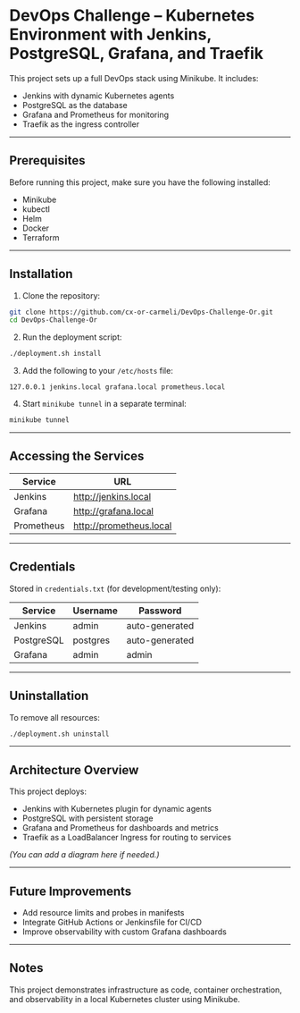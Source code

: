 # DevOps Challenge – Kubernetes Environment with Jenkins, PostgreSQL, Grafana, and Traefik

This project sets up a full DevOps stack using Minikube. It includes:
- Jenkins with dynamic Kubernetes agents
- PostgreSQL as the database
- Grafana and Prometheus for monitoring
- Traefik as the ingress controller

---

## Prerequisites

Before running this project, make sure you have the following installed:
- Minikube
- kubectl
- Helm
- Docker
- Terraform

---

## Installation

1. Clone the repository:
```bash
git clone https://github.com/cx-or-carmeli/DevOps-Challenge-Or.git
cd DevOps-Challenge-Or
```

2. Run the deployment script:
```bash
./deployment.sh install
```

3. Add the following to your `/etc/hosts` file:
```
127.0.0.1 jenkins.local grafana.local prometheus.local
```

4. Start `minikube tunnel` in a separate terminal:
```bash
minikube tunnel
```

---

## Accessing the Services

| Service    | URL                   |
|------------|------------------------|
| Jenkins    | http://jenkins.local   |
| Grafana    | http://grafana.local   |
| Prometheus | http://prometheus.local|

---

## Credentials

Stored in `credentials.txt` (for development/testing only):

| Service     | Username | Password         |
|-------------|----------|------------------|
| Jenkins     | admin    | auto-generated   |
| PostgreSQL  | postgres | auto-generated   |
| Grafana     | admin    | admin            |

---

## Uninstallation

To remove all resources:
```bash
./deployment.sh uninstall
```

---

## Architecture Overview

This project deploys:

- Jenkins with Kubernetes plugin for dynamic agents
- PostgreSQL with persistent storage
- Grafana and Prometheus for dashboards and metrics
- Traefik as a LoadBalancer Ingress for routing to services

_(You can add a diagram here if needed.)_

---

## Future Improvements

- Add resource limits and probes in manifests
- Integrate GitHub Actions or Jenkinsfile for CI/CD
- Improve observability with custom Grafana dashboards

---

## Notes

This project demonstrates infrastructure as code, container orchestration, and observability in a local Kubernetes cluster using Minikube.
